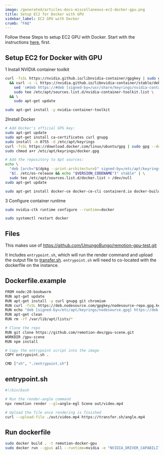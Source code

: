 ```yaml
---
image: /generated/articles-docs-miscellaneous-ec2-docker-gpu.png
title: Setup EC2 for Docker with GPU
sidebar_label: EC2 GPU with Docker
crumb: "FAQ"
---
```


Follow these Steps to setup EC2 GPU with Docker. Start with the instructions [here](https://www.remotion.dev/docs/miscellaneous/cloud-gpu), first.

## Setup EC2 for Docker with GPU

<Step>1</Step> Install NVIDIA container toolkit<br />

```bash
curl -fsSL https://nvidia.github.io/libnvidia-container/gpgkey | sudo gpg --dearmor -o /usr/share/keyrings/nvidia-container-toolkit-keyring.gpg \
  && curl -s -L https://nvidia.github.io/libnvidia-container/stable/deb/nvidia-container-toolkit.list | \
    sed 's#deb https://#deb [signed-by=/usr/share/keyrings/nvidia-container-toolkit-keyring.gpg] https://#g' | \
    sudo tee /etc/apt/sources.list.d/nvidia-container-toolkit.list \
  && \
    sudo apt-get update
```

```bash
sudo apt-get install -y nvidia-container-toolkit
```

<Step>2</Step>Install Docker <br />

```bash
# Add Docker's official GPG key:
sudo apt-get update
sudo apt-get install ca-certificates curl gnupg
sudo install -m 0755 -d /etc/apt/keyrings
curl -fsSL https://download.docker.com/linux/ubuntu/gpg | sudo gpg --dearmor -o /etc/apt/keyrings/docker.gpg
sudo chmod a+r /etc/apt/keyrings/docker.gpg

# Add the repository to Apt sources:
echo \
  "deb [arch="$(dpkg --print-architecture)" signed-by=/etc/apt/keyrings/docker.gpg] https://download.docker.com/linux/ubuntu \
  "$(. /etc/os-release && echo "$VERSION_CODENAME")" stable" | \
  sudo tee /etc/apt/sources.list.d/docker.list > /dev/null
sudo apt-get update
```

```bash
sudo apt-get install docker-ce docker-ce-cli containerd.io docker-buildx-plugin docker-compose-plugin
```

<Step>3</Step> Configure container runtime <br />

```bash
sudo nvidia-ctk runtime configure --runtime=docker
```

```bash
sudo systemctl restart docker
```

## Files

This makes use of https://github.com/UmungoBungo/remotion-gpu-test.git

It includes `entrypoint.sh`, which will run the render command and upload the output file to [transfer.sh](https://transfer.sh/). `entrypoint.sh` will need to co-located with the dockerfile on the instance.

## Dockerfile.example

```bash
FROM node:20-bookworm
RUN apt-get update
RUN apt-get install -y curl gnupg git chromium
RUN curl -fsSL https://deb.nodesource.com/gpgkey/nodesource-repo.gpg.key | gpg --dearmor -o /etc/apt/keyrings/nodesource.gpg
RUN echo "deb [signed-by=/etc/apt/keyrings/nodesource.gpg] https://deb.nodesource.com/node_18.x nodistro main" > /etc/apt/sources.list.d/nodesource.list
RUN apt-get clean
RUN rm -rf /var/lib/apt/lists/*

# Clone the repo
RUN git clone https://github.com/remotion-dev/gpu-scene.git
WORKDIR /gpu-scene
RUN npm install

# Copy the entrypoint script into the image
COPY entrypoint.sh .

CMD ["sh", "./entrypoint.sh"]
```

## entrypoint.sh

```bash
#!/bin/bash

# Run the render-angle command
npx remotion render --gl=angle-egl Scene out/video.mp4

# Upload the file once rendering is finished
curl --upload-file ./out/video.mp4 https://transfer.sh/angle.mp4
```

## Run dockerfile

```bash
sudo docker build . -t remotion-docker-gpu
sudo docker run --gpus all --runtime=nvidia -e "NVIDIA_DRIVER_CAPABILITIES=all" remotion-docker-gpu
```
